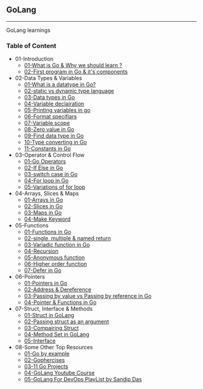 ## GoLang
---
GoLang learnings

### Table of Content
* 01-Introduction
    * [01-What is Go & Why we should learn ?](https://www.freecodecamp.org/news/what-is-go-programming-language/)
    * [02-First program in Go & it's components](https://www.digitalocean.com/community/tutorials/how-to-write-your-first-program-in-go)
* 02-Data Types & Variables
    * [01-What is a datatype in Go?](https://www.codecademy.com/resources/docs/go/data-types)
    * [02-static vs dynamic type language](https://www.baeldung.com/cs/statically-vs-dynamically-typed-languages)
    * [03-Data types in Go](https://www.geeksforgeeks.org/data-types-in-go/)
    * [04-Variable declairation](https://www.geeksforgeeks.org/go-variables/?ref=lbp)
    * [05-Printing variables in go](https://www.programiz.com/golang/print-statement)
    * [06-Format specifiars](https://pkg.go.dev/fmt)
    * [07-Variable scope](https://www.geeksforgeeks.org/scope-of-variables-in-go/)
    * [08-Zero value in Go](https://exercism.org/tracks/go/concepts/zero-values)
    * [09-Find data type in Go](https://www.geeksforgeeks.org/different-ways-to-find-the-type-of-variable-in-golang/)
    * [10-Type converting in Go](https://www.geeksforgeeks.org/type-casting-or-type-conversion-in-golang/)
    * [11-Constants in Go](https://www.geeksforgeeks.org/constants-go-language/)
* 03-Operator & Control Flow
    * [01-Go Operators](https://www.w3schools.com/go/go_operators.php)
    * [02-If Else in Go](https://www.w3schools.com/go/go_else_statement.php)
    * [03-switch case in Go](https://www.programiz.com/golang/switch)
    * [04-For loop in Go](https://www.programiz.com/golang/for-loop)
    * [05-Variations of for loop](https://www.geeksforgeeks.org/loops-in-go-language/)
* 04-Arrays, Slices & Maps
    * [01-Arrays in Go](https://www.geeksforgeeks.org/arrays-in-go/)
    * [02-Slices in Go](https://www.geeksforgeeks.org/slices-in-golang/)
    * [03-Maps in Go](https://www.geeksforgeeks.org/golang-maps/)
    * [04-Make Keyword](https://www.scaler.com/topics/golang/golang-make-and-new-keywords/)
* 05-Functions
    * [01-Functions in Go](https://www.geeksforgeeks.org/functions-in-go-language/)
    * [02-single, multiple & named return](https://www.w3schools.com/go/go_function_returns.php)
    * [03-Variadic function in Go](https://www.geeksforgeeks.org/variadic-functions-in-go/)
    * [04-Recursion](https://www.programiz.com/golang/recursion)
    * [05-Anonymous function](https://www.geeksforgeeks.org/anonymous-function-in-go-language/)
    * [06-Higher order function](https://www.geeksforgeeks.org/higher-order-function-in-golang/)
    * [07-Defer in Go](https://www.geeksforgeeks.org/defer-keyword-in-golang/)
* 06-Pointers
    * [01-Pointers in Go](https://www.geeksforgeeks.org/pointers-in-golang/)
    * [02-Address & Dereference](https://www.golang-book.com/books/intro/8)
    * [03-Passing by value vs Passing by reference in Go](https://david-yappeter.medium.com/golang-pass-by-value-vs-pass-by-reference-e48aac8b2716)
    * [04-Pointer & Functions in Go](https://www.programiz.com/golang/pointers-functions)
* 07-Struct, Interface & Methods
    * [01-Struct in GoLang](https://www.geeksforgeeks.org/structures-in-golang/)
    * [02-Passing struct as an argument](https://notearena.com/lesson/passing-go-struct-as-function-argument/)
    * [03-Compairing Struct](https://www.geeksforgeeks.org/structure-equality-in-golang/)
    * [04-Method Set in GoLang](https://www.geeksforgeeks.org/methods-in-golang/)
    * [05-Interface](https://www.geeksforgeeks.org/interfaces-in-golang/)
* 08-Some Other Top Resources
    * [01-Go by example](https://gobyexample.com/)
    * [02-Gophercises](https://courses.calhoun.io/courses)
    * [03-11 Go Projects](https://youtu.be/jFfo23yIWac?list=LL)
    * [04-GoLang Youtube Course](https://youtu.be/un6ZyFkqFKo)
    * [05-GoLang For DevOps PlayList by Sandip Das](https://www.youtube.com/playlist?list=PL7kXAf0BmEquweglCJ9BkSvWXydRDrGfN)
    
    

